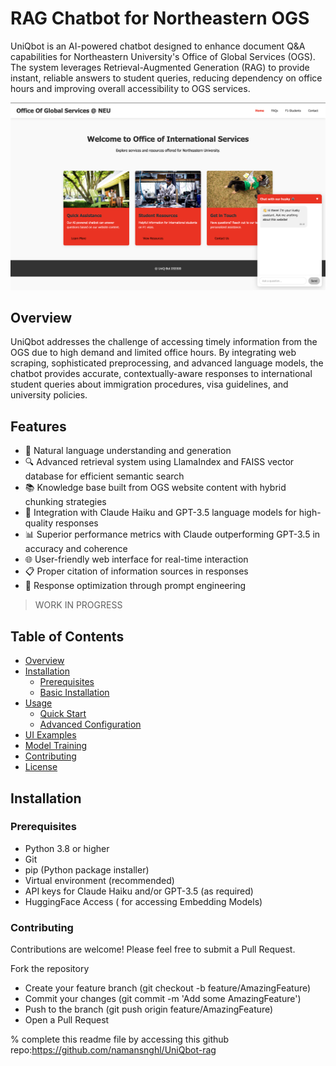 # RAG Chatbot for Northeastern OGS
UniQbot is an AI-powered chatbot designed to enhance document Q&A capabilities for Northeastern University's Office of Global Services (OGS). The system leverages Retrieval-Augmented Generation (RAG) to provide instant, reliable answers to student queries, reducing dependency on office hours and improving overall accessibility to OGS services.

![Website HomePage](media/Homepage.png)

## Overview
UniQbot addresses the challenge of accessing timely information from the OGS due to high demand and limited office hours. By integrating web scraping, sophisticated preprocessing, and advanced language models, the chatbot provides accurate, contextually-aware responses to international student queries about immigration procedures, visa guidelines, and university policies.

## Features
- 💬 Natural language understanding and generation
- 🔍 Advanced retrieval system using LlamaIndex and FAISS vector database for efficient semantic search
- 📚 Knowledge base built from OGS website content with hybrid chunking strategies
- 🤖 Integration with Claude Haiku and GPT-3.5 language models for high-quality responses
- 📊 Superior performance metrics with Claude outperforming GPT-3.5 in accuracy and coherence
- 🌐 User-friendly web interface for real-time interaction
- 📋 Proper citation of information sources in responses
- 🔄 Response optimization through prompt engineering

  
> WORK IN PROGRESS
## Table of Contents
- [Overview](#overview)
- [Installation](#installation)
  - [Prerequisites](#prerequisites)
  - [Basic Installation](#basic-installation)
- [Usage](#usage)
  - [Quick Start](#quick-start)
  - [Advanced Configuration](#advanced-configuration)
- [UI Examples](#ui-examples)
- [Model Training](#model-training)
- [Contributing](#contributing)
- [License](#license)

## Installation
### Prerequisites
- Python 3.8 or higher
- Git
- pip (Python package installer)
- Virtual environment (recommended)
- API keys for Claude Haiku and/or GPT-3.5 (as required)
- HuggingFace Access ( for accessing Embedding Models)

### Contributing
Contributions are welcome! Please feel free to submit a Pull Request.

Fork the repository
- Create your feature branch (git checkout -b feature/AmazingFeature)
- Commit your changes (git commit -m 'Add some AmazingFeature')
- Push to the branch (git push origin feature/AmazingFeature)
- Open a Pull Request


% complete this readme file by accessing this github repo:https://github.com/namansnghl/UniQbot-rag
